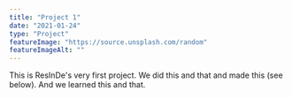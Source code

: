 ```yaml
---
title: "Project 1"
date: "2021-01-24"
type: "Project"
featureImage: "https://source.unsplash.com/random"
featureImageAlt: ""
---
```


This is ResInDe's very first project. We did this and that and made this (see below). And we learned this and that.